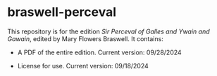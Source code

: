 # braswell-perceval

This repository is for the edition _Sir Perceval of Galles and Ywain and Gawain_, edited by Mary Flowers Braswell. It contains:

-	A PDF of the entire edition. Current version: 09/28/2024

-	License for use. Current version: 09/18/2024
